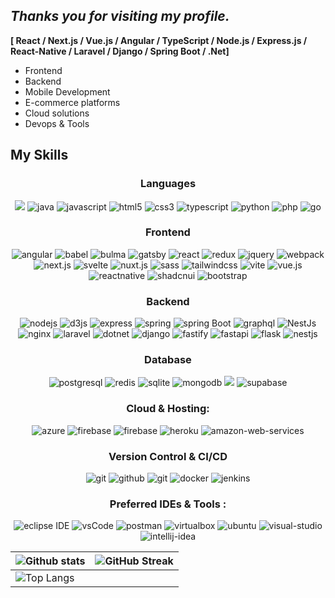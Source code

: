 ## *Thanks you for visiting my profile.*

<span><b>[ React / Next.js / Vue.js / Angular / TypeScript / Node.js / Express.js / React-Native / Laravel / Django / Spring Boot / .Net]</b></span>
<br>
- Frontend
- Backend
- Mobile Development
- E-commerce platforms
- Cloud solutions
- Devops & Tools

## My Skills

<h3 align="center">Languages</h3>
<p align="center">
  <img src="https://img.shields.io/badge/c%23%20-%23239120.svg?&style=for-the-badge&logo=c-sharp&logoColor=white" />
  <img src="https://img.shields.io/badge/Java-%23ED8B00.svg?style=for-the-badge&logo=java&logoColor=white" alt="java" />
  <img src="https://img.shields.io/badge/Javascript-F7DF1E.svg?style=for-the-badge&logo=javascript&logoColor=black"
    alt="javascript" />
  <img src="https://img.shields.io/badge/html-E34F26.svg?style=for-the-badge&logo=html5&logoColor=white" alt="html5" />
  <img src="https://img.shields.io/badge/css-1572B6.svg?style=for-the-badge&logo=css3&logoColor=white" alt="css3" />
  <img src="https://img.shields.io/badge/typescript-3178C6.svg?style=for-the-badge&logo=typescript&logoColor=white"
    alt="typescript" />
  <img src="https://img.shields.io/badge/Python-3776AB.svg?style=for-the-badge&logo=python&logoColor=white"
    alt="python" />
  <img src="https://img.shields.io/badge/php-%23777BB4.svg?style=for-the-badge&logo=php&logoColor=white" alt="php" />
  <img src="https://img.shields.io/badge/Go-%2300ADD8.svg?style=for-the-badge&logo=go&logoColor=white" alt="go" />
</p>

<h3 align="center">Frontend</h3>
<p align="center">
  <img alt="angular"
    src="https://img.shields.io/badge/-Angular-DD0031?style=for-the-badge&logo=typescript&logoColor=white" />
  <img src="https://img.shields.io/badge/babel-F9DC3E.svg?style=for-the-badge&logo=babel&logoColor=black" alt="babel" />
  <img src="https://img.shields.io/badge/bulma-00D1B2.svg?style=for-the-badge&logo=bulma&logoColor=white" alt="bulma" />
  <img src="https://img.shields.io/badge/gatsbyjs-663399.svg?style=for-the-badge&logo=gatsby&logoColor=white"
    alt="gatsby" />
  <img src="https://img.shields.io/badge/React-%2320232a.svg?style=for-the-badge&logo=react&logoColor=white"
    alt="react" />
  <img src="https://img.shields.io/badge/redux-764ABC.svg?style=for-the-badge&logo=redux&logoColor=white" alt="redux" />
  <img src="https://img.shields.io/badge/jquery-0769AD.svg?style=for-the-badge&logo=jquery&logoColor=white"
    alt="jquery" />
  <img src="https://img.shields.io/badge/webpack-8DD6F9.svg?style=for-the-badge&logo=webpack&logoColor=black"
    alt="webpack" />
  <img src="https://img.shields.io/badge/Next.js-black?style=for-the-badge&logo=next.js&logoColor=white"
    alt="next.js" />
  <img src="https://img.shields.io/badge/Svelte-%23f1413d.svg?style=for-the-badge&logo=svelte&logoColor=white"
    alt="svelte" />
  <img src="https://img.shields.io/badge/Nuxt.js-002E3B?style=for-the-badge&logo=nuxtdotjs&logoColor=white"
    alt="nuxt.js" />
  <img src="https://img.shields.io/badge/Sass-C69?style=for-the-badge&logo=sass&logoColor=white" alt="sass" />
  <img
    src="https://img.shields.io/badge/Tailwind%20CSS-%2338B2AC.svg?style=for-the-badge&logo=tailwind-css&logoColor=white"
    alt="tailwindcss" />
  <img src="https://img.shields.io/badge/Vite-646CFF?style=for-the-badge&logo=vite&logoColor=white" alt="vite" />
  <img src="https://img.shields.io/badge/Vue.js-4FC08D?style=for-the-badge&logo=vuedotjs&logoColor=white"
    alt="vue.js" />
  <img src="https://img.shields.io/badge/React_Native-%2320232a.svg?style=for-the-badge&logo=react&logoColor=white"
    alt="reactnative" />
  <img src="https://img.shields.io/badge/shadcn%2Fui-000?style=for-the-badge&logo=shadcnui&logoColor=white"
    alt="shadcnui" />
  <img src="https://img.shields.io/badge/Bootstrap-7952B3?style=for-the-badge&logo=bootstrap&logoColor=white"
    alt="bootstrap" />
</p>

<h3 align="center">Backend</h3>
<p align="center">
  <img src="https://img.shields.io/badge/node.js-339933.svg?style=for-the-badge&logo=nodedotjs&logoColor=white"
    alt="nodejs" />
  <img alt="d3js" src="https://img.shields.io/badge/-D3.js-F9A03C?style=for-the-badge&logo=nodedotjs&logoColor=white" />
  <img src="https://img.shields.io/badge/express-000000.svg?style=for-the-badge&logo=express&logoColor=white"
    alt="express" />
  <img src="https://img.shields.io/badge/spring%20IOC-6DB33F.svg?style=for-the-badge&logo=spring&logoColor=white"
    alt="spring" />
  <img src="https://img.shields.io/badge/spring%20boot-6DB33F.svg?style=for-the-badge&logo=springboot&logoColor=white"
    alt="spring Boot" />
  <img src="https://img.shields.io/badge/graphql-E10098.svg?style=for-the-badge&logo=graphql&logoColor=white"
    alt="graphql" />
  <img alt="NestJs"
    src="https://img.shields.io/badge/-NestJs-ea2845?style=for-the-badge&logo=graphql&logoColor=white" /></a>
  <img src="https://img.shields.io/badge/nginx-009639.svg?style=for-the-badge&logo=nginx&logoColor=white" alt="nginx" />
  <img src="https://img.shields.io/badge/Laravel-%23FF2D20.svg?style=for-the-badge&logo=laravel&logoColor=white"
    alt="laravel" />
  <img src="https://img.shields.io/badge/.NET-512BD4?style=for-the-badge&logo=dotnet&logoColor=white" alt="dotnet" />
  <img src="https://img.shields.io/badge/Django-%23092E20.svg?style=for-the-badge&logo=django&logoColor=white"
    alt="django" />
  <img src="https://img.shields.io/badge/-Fastify-000000?style=for-the-badge&logo=fastify&logoColor=white"
    alt="fastify" />
  <img src="https://img.shields.io/badge/FastAPI-009485.svg?style=for-the-badge&logo=fastapi&logoColor=white"
    alt="fastapi" />
  <img src="https://img.shields.io/badge/Flask-000?style=for-the-badge&logo=flask&logoColor=white" alt="flask" />
  <img src="https://img.shields.io/badge/Nest.js-%23E0234E.svg?style=for-the-badge&logo=nestjs&logoColor=white"
    alt="nestjs" />
</p>

<h3 align="center">Database</h3>
<p align="center">
  <img src="https://img.shields.io/badge/postgreSQL-4169E1.svg?style=for-the-badge&logo=postgresql&logoColor=white"
    alt="postgresql" />
  <img src="https://img.shields.io/badge/redis-DC382D.svg?style=for-the-badge&logo=redis&logoColor=white" alt="redis" />
  <img src="https://img.shields.io/badge/sqlite-003B57.svg?style=for-the-badge&logo=sqlite&logoColor=white"
    alt="sqlite" />
  <img src="https://img.shields.io/badge/mongodb-47A248.svg?style=for-the-badge&logo=mongodb&logoColor=white"
    alt="mongodb" />
  <img src="https://img.shields.io/badge/mysql-%2300f.svg?&style=for-the-badge&logo=mysql&logoColor=white" />
  <img src="https://img.shields.io/badge/Supabase-3FCF8E?&style=for-the-badge&logo=supabase&logoColor=white"
    alt="supabase" />
</p>

<h3 align="center">Cloud & Hosting:</h3>
<p align="center">
  <img src="https://img.shields.io/badge/Azure-0078D4?style=for-the-badge&logo=microsoftazure&logoColor=white"
    alt="azure" />
  <img src="https://img.shields.io/badge/firebase-FFCA28.svg?style=for-the-badge&logo=firebase&logoColor=black"
    alt="firebase" />
  <img src="https://img.shields.io/badge/netlify-00C7B7.svg?style=for-the-badge&logo=netlify&logoColor=black"
    alt="firebase" />
  <img src="https://img.shields.io/badge/heroku-430098.svg?style=for-the-badge&logo=heroku&logoColor=white"
    alt="heroku" />
  <img src="https://img.shields.io/badge/AWS-%23FF9900.svg?style=for-the-badge&logo=amazon-web-services&logoColor=white"
    alt="amazon-web-services" />
</p>

<h3 align="center">Version Control & CI/CD</h3>
<p align="center">
  <img src="https://img.shields.io/badge/git-F05032.svg?style=for-the-badge&logo=git&logoColor=white" alt="git" />
  <img src="https://img.shields.io/badge/github-181717.svg?style=for-the-badge&logo=github&logoColor=white"
    alt="github" />
  <img src="https://img.shields.io/badge/gitlab-181717.svg?style=for-the-badge&logo=gitlab&logoColor=white" alt="git" />
  <img src="https://img.shields.io/badge/docker-2496ED.svg?style=for-the-badge&logo=docker&logoColor=white"
    alt="docker" />
  <img src="https://img.shields.io/badge/jenkins-D24939.svg?style=for-the-badge&logo=jenkins&logoColor=white"
    alt="jenkins" />
</p>

<h3 align="center">Preferred IDEs & Tools :</h3>
<p align="center">
  <img src="https://img.shields.io/badge/eclipse-2C2255.svg?style=for-the-badge&logo=eclipse&logoColor=white"
    alt="eclipse IDE" />
  <img src="https://img.shields.io/badge/vscode-007ACC.svg?style=for-the-badge&logo=visualstudiocode&logoColor=white"
    alt="vsCode" />
  <img src="https://img.shields.io/badge/postman-FF6C37.svg?style=for-the-badge&logo=postman&logoColor=white"
    alt="postman" />
  <img src="https://img.shields.io/badge/virtualbox-183A61.svg?style=for-the-badge&logo=virtualbox&logoColor=white"
    alt="virtualbox" />
  <img src="https://img.shields.io/badge/ubuntu-E95420.svg?style=for-the-badge&logo=ubuntu&logoColor=white"
    alt="ubuntu" />
  <img
    src="https://img.shields.io/badge/Visual%20Studio-5C2D91.svg?style=for-the-badge&logo=visual-studio&logoColor=white"
    alt="visual-studio" />
  <img src="https://img.shields.io/badge/IntelliJIDEA-000000.svg?style=for-the-badge&logo=intellij-idea&logoColor=white"
    alt="intellij-idea" />
</p>

| ![Github stats](https://github-readme-stats.vercel.app/api?username=khilkovetsmykhailo&include_all_commits=true&count_private=true&show_icons=true&theme=tokyonight) | ![GitHub Streak](https://github-readme-streak-stats.herokuapp.com/?user=khilkovetsmykhailo&include_all_commits=true&count_private=true&show_icons=true&theme=tokyonight) |
| --- | --- |
| ![Top Langs](https://github-readme-stats.vercel.app/api/top-langs/?username=khilkovetsmykhailo&include_all_commits=true&count_private=true&theme=tokyonight)
<br>
